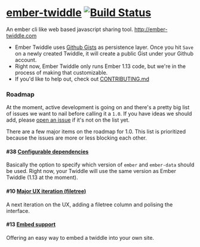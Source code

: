 # [ember-twiddle](http://ember-twiddle.com) [![Build Status][travis-badge]][travis-badge-url]

An ember cli like web based javascript sharing tool. http://ember-twiddle.com

* Ember Twiddle uses [Github Gists](https://gist.github.com) as persistence layer. Once you hit `Save` on a newly created Twiddle, it will create a public Gist under your Github account.
* Right now, Ember Twiddle only runs Ember 1.13 code, but we're in the process of making that customizable.
* If you'd like to help out, check out [CONTRIBUTING.md](CONTRIBUTING.md)

### Roadmap

At the moment, active development is going on and there's a pretty big list of issues we want to nail before calling it a `1.0`. If you have ideas we should add, please [open an issue](https://github.com/ember-cli/ember-twiddle/issues) if it's not on the list yet.

There are a few major items on the roadmap for 1.0. This list is prioritized because the issues are more or less blocking each other.

#### #38 [Configurable dependencies](https://github.com/ember-cli/ember-twiddle/issues/38)

Basically the option to specify which version of `ember` and `ember-data` should be used. Right now, your Twiddle will use the same version as Ember Twiddle (1.13 at the moment).


#### #10 [Major UX iteration (filetree)](https://github.com/ember-cli/ember-twiddle/issues/10)

A next iteration on the UX, adding a filetree column and polising the interface.


#### #13 [Embed support](https://github.com/ember-cli/ember-twiddle/issues/13)

Offering an easy way to embed a twiddle into your own site.


[travis-badge]: https://travis-ci.org/ember-cli/ember-twiddle.svg?branch=master
[travis-badge-url]: https://travis-ci.org/ember-cli/ember-twiddle
